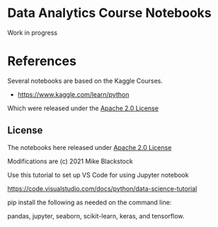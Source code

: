 # Data Analytics Course Notebooks

Work in progress

# References
Several notebooks are based on the Kaggle Courses.

* https://www.kaggle.com/learn/python

Which were released under the [Apache 2.0 License](https://www.apache.org/licenses/LICENSE-2.0.html)

## License
The notebooks here released under [Apache 2.0 License](https://www.apache.org/licenses/LICENSE-2.0.html)

Modifications are (c) 2021 Mike Blackstock

Use this tutorial to set up VS Code for using Jupyter notebook

https://code.visualstudio.com/docs/python/data-science-tutorial

pip install the following as needed on the command line:

pandas, jupyter, seaborn, scikit-learn, keras, and tensorflow.

